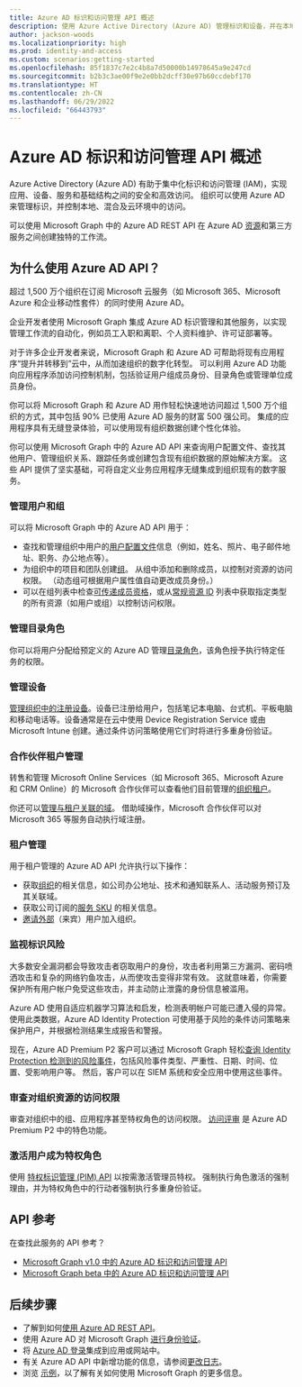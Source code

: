 ```yaml
---
title: Azure AD 标识和访问管理 API 概述
description: 使用 Azure Active Directory (Azure AD) 管理标识和设备，并在本地、混合、云环境中控制访问。
author: jackson-woods
ms.localizationpriority: high
ms.prod: identity-and-access
ms.custom: scenarios:getting-started
ms.openlocfilehash: 85f1837c7e2c4b8a7d50000b14978645a9e247cd
ms.sourcegitcommit: b2b3c3ae00f9e2e0bb2dcff30e97b60ccdebf170
ms.translationtype: HT
ms.contentlocale: zh-CN
ms.lasthandoff: 06/29/2022
ms.locfileid: "66443793"
---
```

# <a name="azure-ad-identity-and-access-management-api-overview"></a>Azure AD 标识和访问管理 API 概述

Azure Active Directory (Azure AD) 有助于集中化标识和访问管理 (IAM)，实现应用、设备、服务和基础结构之间的安全和高效访问。 组织可以使用 Azure AD 来管理标识，并控制本地、混合及云环境中的访问。

可以使用 Microsoft Graph 中的 Azure AD REST API 在 Azure AD [资源](/graph/api/resources/azure-ad-overview)和第三方服务之间创建独特的工作流。

## <a name="why-use-the-azure-ad-apis"></a>为什么使用 Azure AD API？

超过 1,500 万个组织在订阅 Microsoft 云服务（如 Microsoft 365、Microsoft Azure 和企业移动性套件）的同时使用 Azure AD。

企业开发者使用 Microsoft Graph 集成 Azure AD 标识管理和其他服务，以实现管理工作流的自动化，例如员工入职和离职、个人资料维护、许可证部署等。

对于许多企业开发者来说，Microsoft Graph 和 Azure AD 可帮助将现有应用程序“提升并转移到”云中，从而加速组织的数字化转型。 可以利用 Azure AD 功能向应用程序添加访问控制机制，包括验证用户组成员身份、目录角色或管理单位成员身份。

你可以将 Microsoft Graph 和 Azure AD 用作轻松快速地访问超过 1,500 万个组织的方式，其中包括 90% 已使用 Azure AD 服务的财富 500 强公司。 集成的应用程序具有无缝登录体验，可以使用现有组织数据创建个性化体验。

你可以使用 Microsoft Graph 中的 Azure AD API 来查询用户配置文件、查找其他用户、管理组织关系、跟踪任务或创建包含现有组织数据的原始解决方案。 这些 API 提供了坚实基础，可将自定义业务应用程序无缝集成到组织现有的数字服务。

### <a name="manage-users-and-groups"></a>管理用户和组

可以将 Microsoft Graph 中的 Azure AD API 用于：

- 查找和管理组织中用户的[用户配置文件](/graph/api/resources/user)信息（例如，姓名、照片、电子邮件地址、职务、办公地点等）。
- 为组织中的项目和团队创建[组](/graph/api/resources/groups-overview)。 从组中添加和删除成员，以控制对资源的访问权限。 （动态组可根据用户属性值自动更改成员身份。）
- 可以在组列表中检查[可传递成员资格](/graph/api/user-checkmembergroups)，或从[常规资源 ID](/graph/api/directoryobject-getbyids) 列表中获取指定类型的所有资源（如用户或组）以控制访问权限。

### <a name="manage-directory-roles"></a>管理目录角色

你可以将用户分配给预定义的 Azure AD 管理[目录角色](/graph/api/resources/directoryrole)，该角色授予执行特定任务的权限。

### <a name="manage-devices"></a>管理设备

[管理组织中的注册设备](/azure/active-directory/device-management-introduction)。设备已注册给用户，包括笔记本电脑、台式机、平板电脑和移动电话等。设备通常是在云中使用 Device Registration Service 或由 Microsoft Intune 创建。通过条件访问策略使用它们时将进行多重身份验证。

### <a name="partner-tenant-management"></a>合作伙伴租户管理

转售和管理 Microsoft Online Services（如 Microsoft 365、Microsoft Azure 和 CRM Online）的 Microsoft 合作伙伴可以查看他们目前管理的[组织租户](/graph/api/resources/contract)。

你还可以[管理与租户关联的域](/graph/api/resources/domain)。 借助域操作，Microsoft 合作伙伴可以对 Microsoft 365 等服务自动执行域注册。

### <a name="tenant-management"></a>租户管理

用于租户管理的 Azure AD API 允许执行以下操作：

- 获取[组织](/graph/api/resources/organization)的相关信息，如公司办公地址、技术和通知联系人、活动服务预订及其关联域。
- 获取公司订阅的[服务 SKU](/graph/api/resources/subscribedsku) 的相关信息。
- [邀请外部](/graph/api/resources/invitation)（来宾）用户加入组织。

### <a name="monitor-identity-risks"></a>监视标识风险

大多数安全漏洞都会导致攻击者窃取用户的身份，攻击者利用第三方漏洞、密码喷洒攻击和复杂的网络钓鱼攻击，从而使攻击变得非常有效。 这就意味着，你需要保护所有用户帐户免受这些攻击，并主动防止泄露的身份信息被滥用。

Azure AD 使用自适应机器学习算法和启发，检测表明帐户可能已遭入侵的异常。 使用此类数据，Azure AD Identity Protection 可使用基于风险的条件访问策略来保护用户，并根据检测结果生成报告和警报。

现在，Azure AD Premium P2 客户可以通过 Microsoft Graph 轻松[查询 Identity Protection 检测到的风险事件](/graph/api/resources/identityprotectionroot)，包括风险事件类型、严重性、日期、时间、位置、受影响用户等。 然后，客户可以在 SIEM 系统和安全应用中使用这些事件。

### <a name="review-access-to-organizational-resources"></a>审查对组织资源的访问权限

审查对组织中的组、应用程序甚至特权角色的访问权限。 [访问评审](/graph/api/resources/accessreviews-root) 是 Azure AD Premium P2 中的特色功能。

### <a name="activate-users-into-privileged-roles"></a>激活用户成为特权角色

使用 [特权标识管理 (PIM) API](/graph/api/resources/rolemanagement) 以按需激活管理员特权。 强制执行角色激活的强制理由，并为特权角色中的行动者强制执行多重身份验证。

## <a name="api-reference"></a>API 参考

在查找此服务的 API 参考？

- [Microsoft Graph v1.0 中的 Azure AD 标识和访问管理 API](/graph/api/resources/azure-ad-overview?view=graph-rest-1.0&preserve-view=true)
- [Microsoft Graph beta 中的 Azure AD 标识和访问管理 API](/graph/api/resources/azure-ad-overview?view=graph-rest-beta&preserve-view=true)

## <a name="next-steps"></a>后续步骤

- 了解到如何[使用 Azure AD REST API](/graph/api/resources/azure-ad-overview)。
- 使用 Azure AD 对 Microsoft Graph [进行身份验证](./auth/index.yml)。
- 将 [Azure AD 登录](https://azure.microsoft.com/develop/identity/signin/)集成到应用或网站中。
- 有关 Azure AD API 中新增功能的信息，请参阅[更改日志](changelog.md)。
- 浏览 [示例](https://developer.microsoft.com/en-us/graph/gallery/?filterBy=Samples)，以了解有关如何使用 Microsoft Graph 的更多信息。
